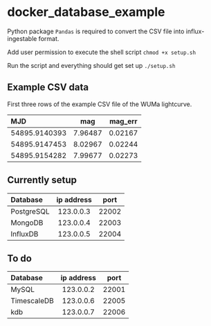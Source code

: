 # docker_database_example

Python package `Pandas` is required to convert the CSV file into influx-ingestable format.

Add user permission to execute the shell script
`chmod +x setup.sh`

Run the script and everything should get set up
`./setup.sh`

## Example CSV data

First three rows of the example CSV file of the WUMa lightcurve.

| **MJD**       | **mag** | **mag_err** |
| :---          | :---:   | :---:       |
| 54895.9140393 | 7.96487 | 0.02167     |
| 54895.9147453 | 8.02967 | 0.02244     |
| 54895.9154282 | 7.99677 | 0.02273     |

## Currently setup

| **Database** | **ip address** | **port** |
| :---         | :---:          | :---:    |
| PostgreSQL   | 123.0.0.3      | 22002    |
| MongoDB      | 123.0.0.4      | 22003    |
| InfluxDB     | 123.0.0.5      | 22004    |

## To do

| **Database** | **ip address** | **port** |
| :---         | :---:          | :---:    |
| MySQL        | 123.0.0.2      | 22001    |
| TimescaleDB  | 123.0.0.6      | 22005    |
| kdb          | 123.0.0.7      | 22006    |
